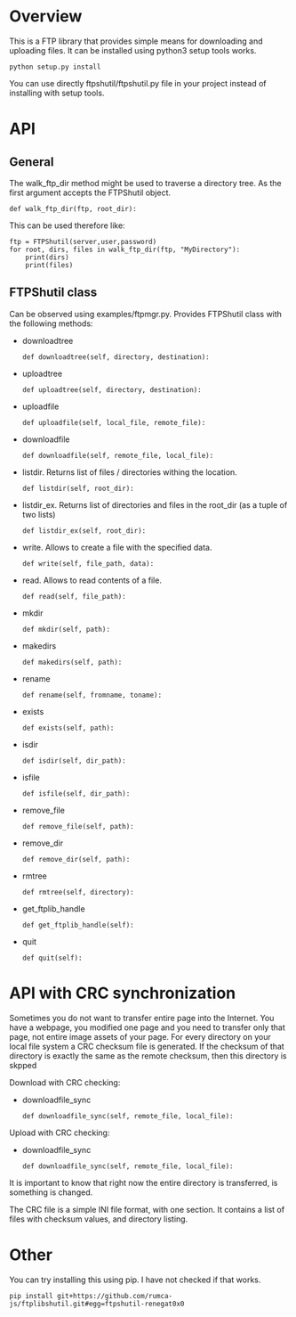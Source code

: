 # Overview
This is a FTP library that provides simple means for downloading and uploading files.
It can be installed using python3 setup tools works.
```
python setup.py install
```
You can use directly ftpshutil/ftpshutil.py file in your project instead of installing with setup tools.

# API

## General

The walk_ftp_dir method might be used to traverse a directory tree. As the first argument accepts the FTPShutil object.

```
def walk_ftp_dir(ftp, root_dir):
```

This can be used therefore like:

```
ftp = FTPShutil(server,user,password)
for root, dirs, files in walk_ftp_dir(ftp, "MyDirectory"):
    print(dirs)
    print(files)
```

## FTPShutil class

Can be observed using examples/ftpmgr.py. Provides FTPShutil class with the following methods:

 - downloadtree
     ```
     def downloadtree(self, directory, destination):

     ```
 - uploadtree
     ```
     def uploadtree(self, directory, destination):
     ```
 - uploadfile
    ```
    def uploadfile(self, local_file, remote_file):
    ```
 - downloadfile
    ```
    def downloadfile(self, remote_file, local_file):
    ```
 - listdir. Returns list of files / directories withing the location.
     ```
    def listdir(self, root_dir):
     ```
 - listdir_ex. Returns list of directories and files in the root_dir (as a tuple of two lists)
     ```
    def listdir_ex(self, root_dir):
     ```
 - write. Allows to create a file with the specified data.
     ```
    def write(self, file_path, data):
     ```
 - read. Allows to read contents of a file.
     ```
    def read(self, file_path):
     ```
 - mkdir
    ```
    def mkdir(self, path):
    ```
 - makedirs
    ```
    def makedirs(self, path):
    ```
 - rename
    ```
    def rename(self, fromname, toname):
    ```
 - exists
    ```
    def exists(self, path):
    ```
 - isdir
    ```
    def isdir(self, dir_path):
    ```
 - isfile
    ```
    def isfile(self, dir_path):
    ```
 - remove_file
    ```
    def remove_file(self, path):
    ```
 - remove_dir
    ```
    def remove_dir(self, path):
    ```
 - rmtree
    ```
    def rmtree(self, directory):
    ```
 - get_ftplib_handle
    ```
    def get_ftplib_handle(self):
    ```
 - quit
    ```
    def quit(self):
    ```

# API with CRC synchronization

Sometimes you do not want to transfer entire page into the Internet. You have a webpage, you modified one page and you need to transfer only that page, not entire image assets of your page.
For every directory on your local file system a CRC checksum file is generated. If the checksum of that directory is exactly the same as the remote checksum, then this directory is skpped

Download with CRC checking:
 - downloadfile_sync
     ```
     def downloadfile_sync(self, remote_file, local_file):
     ```

Upload with CRC checking:
 - downloadfile_sync
     ```
     def downloadfile_sync(self, remote_file, local_file):
     ```

It is important to know that right now the entire directory is transferred, is something is changed.

The CRC file is a simple INI file format, with one section. It contains a list of files with checksum values, and directory listing.

# Other

You can try installing this using pip. I have not checked if that works.
```
pip install git+https://github.com/rumca-js/ftplibshutil.git#egg=ftpshutil-renegat0x0
```
